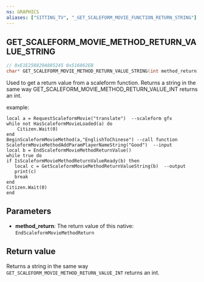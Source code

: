 ```yaml
---
ns: GRAPHICS
aliases: ["SITTING_TV", "_GET_SCALEFORM_MOVIE_FUNCTION_RETURN_STRING"]
---
```

## GET_SCALEFORM_MOVIE_METHOD_RETURN_VALUE_STRING

```c
// 0xE1E258829A885245 0x516862EB
char* GET_SCALEFORM_MOVIE_METHOD_RETURN_VALUE_STRING(int method_return);
```

Used to get a return value from a scaleform function.
Returns a string in the same way GET_SCALEFORM_MOVIE_METHOD_RETURN_VALUE_INT returns an int.

example:
```
local a = RequestScaleformMovie("translate")  --scaleform gfx
while not HasScaleformMovieLoaded(a) do 
    Citizen.Wait(0)
end 
BeginScaleformMovieMethod(a,"EnglishToChinese") --call function
ScaleformMovieMethodAddParamPlayerNameString("Good")  --input
local b = EndScaleformMovieMethodReturnValue()
while true do 
if IsScaleformMovieMethodReturnValueReady(b) then 
   local c = GetScaleformMovieMethodReturnValueString(b)  --output
   print(c)
   break 
end 
Citizen.Wait(0)
end
```

## Parameters
* **method_return**: The return value of this native: `EndScaleformMovieMethodReturn`

## Return value
Returns a string in the same way `GET_SCALEFORM_MOVIE_METHOD_RETURN_VALUE_INT` returns an int.
